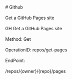 <br>#     Github</br>
<br>Get a GitHub Pages site</br>
<br>GH Get a GitHub Pages site</br>
<br>Method: Get</br>
<br>OperationID: repos/get-pages</br>
<br>EndPoint:</br>
<br>/repos/{owner}/{repo}/pages</br>
